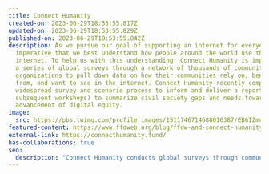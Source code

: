 ```yaml
---
title: Connect Humanity
created-on: 2023-06-29T18:53:55.817Z
updated-on: 2023-06-29T18:53:55.829Z
published-on: 2023-06-29T18:53:55.842Z
description: As we pursue our goal of supporting an internet for everyone, it is
  imperative that we best understand how people around the world use the
  internet. To help us with this understanding, Connect Humanity is implementing
  a series of global surveys through a network of thousands of community-focused
  organizations to pull down data on how their communities rely on, benefit
  from, and want to see in the internet. Connect Humanity recently completed a
  widespread survey and scenario process to inform and deliver a report (and
  subsequent workshops) to summarize civil society gaps and needs toward the
  advancement of digital equity.
image:
  src: https://pbs.twimg.com/profile_images/1511746714688016387/EB6IZmuH_400x400.jpg
featured-content: https://www.ffdweb.org/blog/ffdw-and-connect-humanity-empowering-an-equitable-digital-future
external-link: https://connecthumanity.fund/
has-collaborations: true
seo:
  description: "Connect Humanity conducts global surveys through community organizations to understand internet usage patterns and needs, advancing digital equity worldwide."
---
```

